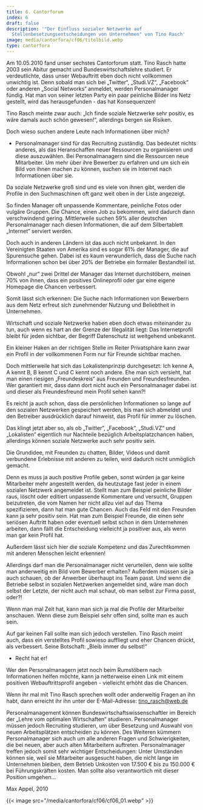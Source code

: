```yaml
---
title: 6. Cantorforum
index: 6
draft: false
description: '"Der Einfluss sozialer Netzwerke auf
  Stellenbesetzungsentscheidungen von Unternehmen" von Tino Rasch'
image: media/cantorfora/cf06/titelbild.webp
type: cantorfora
---
```

Am 10.05.2010 fand unser sechstes Cantorforum statt. Tino Rasch hatte 2003 sein Abitur gemacht und Bundeswirtschaftslehre studiert. Er verdeutlichte, dass unser Webauftritt eben doch nicht vollkommen unwichtig ist. Denn sobald man sich bei „Twitter“, „Studi.VZ“, „Facebook“ oder anderen „Social Networks“ anmeldet, werden Personalmanager fündig. Hat man von seiner letzten Party ein paar peinliche Bilder ins Netz gestellt, wird das herausgefunden - das hat Konsequenzen!

Tino Rasch meinte zwar auch: „Ich finde soziale Netzwerke sehr positiv, es wäre damals auch schön gewesen!“, allerdings bergen sie Risiken.

Doch wieso suchen andere Leute nach Informationen über mich?

- Personalmanager sind für das Recruiting zuständig. Das bedeutet nichts anderes, als das Heranschaffen neuer Ressourcen zu organisieren und diese auszuwählen. Bei Personalmanagern sind die Ressourcen neue Mitarbeiter. Um mehr über ihre Bewerber zu erfahren und um sich ein Bild von ihnen machen zu können, suchen sie im Internet nach Informationen über sie.

Da soziale Netzwerke groß sind und es viele von ihnen gibt, werden die Profile in den Suchmaschinen oft ganz weit oben in der Liste angezeigt.

So finden Manager oft unpassende Kommentare, peinliche Fotos oder vulgäre Gruppen. Die Chance, einen Job zu bekommen, wird dadurch dann verschwindend gering. Mittlerweile suchen 59% aller deutschen Personalmanager nach diesen Informationen, die auf dem Silbertablett „Internet“ serviert werden.

Doch auch in anderen Ländern ist das auch nicht unbekannt. In den Vereinigten Staaten von Amerika sind es sogar 61% der Manager, die auf Spurensuche gehen. Dabei ist es kaum verwunderlich, dass die Suche nach Informationen schon bei über 20% der Betriebe ein formaler Bestandteil ist.

Obwohl „nur“ zwei Drittel der Manager das Internet durchstöbern, meinen 70% von ihnen, dass ein positives Onlineprofil oder gar eine eigene Homepage die Chancen verbessert.

Somit lässt sich erkennen: Die Suche nach Informationen von Bewerbern aus dem Netz erfreut sich zunehmender Nutzung und Beliebtheit in Unternehmen.

Wirtschaft und soziale Netzwerke haben eben doch etwas miteinander zu tun, auch wenn es hart an der Grenze der Illegalität liegt: Das Internetprofil bleibt für jeden sichtbar, der Begriff Datenschutz ist weitgehend unbekannt.

Ein kleiner Haken an der richtigen Stelle im Reiter Privatsphäre kann zwar ein Profil in der vollkommenen Form nur für Freunde sichtbar machen.

Doch mittlerweile hat sich das Lokalistenprinzip durchgesetzt: Ich kenne A, A kennt B, B kennt C und C kennt noch andere. Ehe man sich versieht, hat man einen riesigen „Freundeskreis“ aus Freunden und Freundesfreunden. Wer garantiert mir, dass dann dort nicht auch ein Personalmanager dabei ist und dieser als Freundesfreund mein Profil sehen kann?!

Es reicht ja auch schon, dass die persönlichen Informationen so lange auf den sozialen Netzwerken gespeichert werden, bis man sich abmeldet und den Betreiber ausdrücklich darauf hinweist, das Profil für immer zu löschen.

Das klingt jetzt aber so, als ob „Twitter“, „Facebook“, „Studi.VZ“ und „Lokalisten“ eigentlich nur Nachteile bezüglich Arbeitsplatzchancen haben, allerdings können soziale Netzwerke auch sehr positiv sein.

Die Grundidee, mit Freunden zu chatten, Bilder, Videos und damit verbundene Erlebnisse mit anderen zu teilen, wird dadurch nicht unmöglich gemacht.

Denn es muss ja auch positive Profile geben, sonst würden ja gar keine Mitarbeiter mehr angestellt werden, da heutzutage fast jeder in einem sozialen Netzwerk angemeldet ist. Stellt man zum Beispiel peinliche Bilder raus, löscht oder editiert unpassende Kommentare und versucht, Gruppen beizutreten, die vom Namen her nicht allzu viel auf das Thema spezifizieren, dann hat man gute Chancen. Auch das Feld mit den Freunden kann ja sehr positiv sein. Hat man zum Beispiel Freunde, die einen sehr seriösen Auftritt haben oder eventuell selbst schon in dem Unternehmen arbeiten, dann fällt die Entscheidung vielleicht ja positiver aus, als wenn man gar kein Profil hat.

Außerdem lässt sich hier die soziale Kompetenz und das Zurechtkommen mit anderen Menschen leicht erkennen!

Allerdings darf man die Personalmanager nicht verurteilen, denn wie sollte man anderweitig ein Bild vom Bewerber erhalten? Außerdem müssen sie ja auch schauen, ob der Anwerber überhaupt ins Team passt. Und wenn die Betriebe selbst in sozialen Netzwerken angemeldet sind, wäre man doch selbst der Letzte, der nicht auch mal schaut, ob man selbst zur Firma passt, oder?!

Wenn man mal Zeit hat, kann man sich ja mal die Profile der Mitarbeiter anschauen. Wenn diese zum Beispiel sehr offen sind, sollte man es auch sein.

Auf gar keinen Fall sollte man sich jedoch verstellen. Tino Rasch meint auch, dass ein verstelltes Profil sowieso auffliegt und eher Chancen drückt, als verbessert. Seine Botschaft: „Bleib immer du selbst!“

- Recht hat er!

Wer den Personalmanagern jetzt noch beim Rumstöbern nach Informationen helfen möchte, kann ja netterweise einen Link mit einem positiven Webauftrittsprofil angeben - vielleicht erhöht das die Chancen.

Wenn ihr mal mit Tino Rasch sprechen wollt oder anderweitig Fragen an ihn habt, dann erreicht ihr ihn unter der E-Mail-Adresse: [tino_rasch@web.de](mailto:tino_rasch@web.de)

Personalmanagement können Bundeswirtschaftswissenschaftler im Bereich der „Lehre vom optimalen Wirtschaften“ studieren. Personalmanager müssen jedoch Recruiting studieren, um über Besetzung und Auswahl von neuen Arbeitsplätzen entscheiden zu können. Des Weiteren kümmern Personalmanager sich auch um alle anderen Fragen und Schwierigkeiten, die bei neuen, aber auch alten Mitarbeitern auftreten. Personalmanager treffen jedoch somit sehr wichtiger Entscheidungen: Unter Umständen können sie, weil sie Mitarbeiter ausgesucht haben, die nicht lange im Unternehmen bleiben, dem Betrieb Unkosten von 17.500 € bis zu 150.000 € bei Führungskräften kosten. Man sollte also verantwortlich mit dieser Position umgehen…

Max Appel, 2010

{{< image src="/media/cantorfora/cf06/cf06_01.webp" >}}
